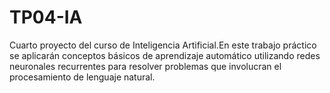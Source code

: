 # TP04-IA
Cuarto proyecto del curso de Inteligencia Artificial.En este trabajo práctico se aplicarán conceptos básicos de aprendizaje automático utilizando redes neuronales recurrentes para resolver problemas que involucran el procesamiento de lenguaje natural. 
